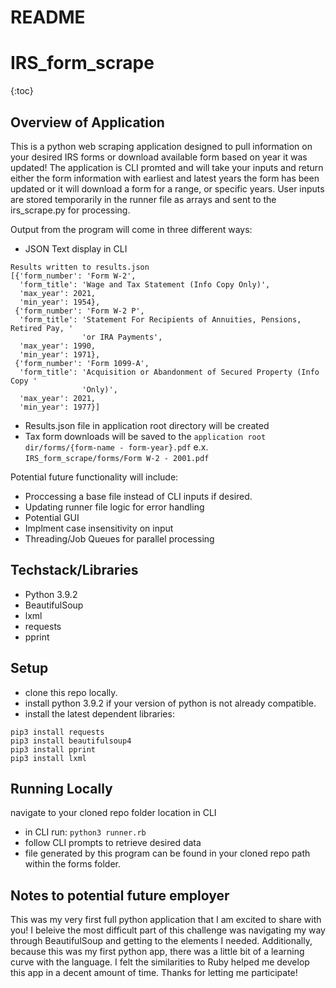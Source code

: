 # README

# IRS_form_scrape



{:toc}

## Overview of Application
This is a python web scraping application designed to pull information on your desired IRS forms or download available form based on year it was updated! The application is CLI promted and will take your inputs and return either the form information with earliest and latest years the form has been updated or it will download a form for a range, or specific years. User inputs are stored temporarily in the runner file as arrays and sent to the irs_scrape.py for processing. 

Output from the program will come in three different ways:

- JSON Text display in CLI
```
Results written to results.json
[{'form_number': 'Form W-2',
  'form_title': 'Wage and Tax Statement (Info Copy Only)',
  'max_year': 2021,
  'min_year': 1954},
 {'form_number': 'Form W-2 P',
  'form_title': 'Statement For Recipients of Annuities, Pensions, Retired Pay, '
                'or IRA Payments',
  'max_year': 1990,
  'min_year': 1971},
 {'form_number': 'Form 1099-A',
  'form_title': 'Acquisition or Abandonment of Secured Property (Info Copy '
                'Only)',
  'max_year': 2021,
  'min_year': 1977}]
```
- Results.json file in application root directory will be created
- Tax form downloads will be saved to the `application root dir/forms/{form-name - form-year}.pdf` e.x. `IRS_form_scrape/forms/Form W-2 - 2001.pdf`

Potential future functionality will include:
 - Proccessing a base file instead of CLI inputs if desired.
 - Updating runner file logic for error handling
 - Potential GUI
 - Implment case insensitivity on input
 - Threading/Job Queues for parallel processing

## Techstack/Libraries

- Python 3.9.2
- BeautifulSoup
- lxml
- requests
- pprint


## Setup
- clone this repo locally.
- install python 3.9.2 if your version of python is not already compatible.
- install the latest dependent libraries:
```
pip3 install requests
pip3 install beautifulsoup4
pip3 install pprint
pip3 install lxml
```
## Running Locally

navigate to your cloned repo folder location in CLI
- in CLI run: `python3 runner.rb`
- follow CLI prompts to retrieve desired data
- file generated by this program can be found in your cloned repo path within the forms folder.

## Notes to potential future employer

This was my very first full python application that I am excited to share with you! I beleive the most difficult part of this challenge was navigating my way through BeautifulSoup and getting to the elements I needed. Additionally, because this was my first python app, there was a little bit of a learning curve with the language. I felt the similarities to Ruby helped me develop this app in a decent amount of time. Thanks for letting me participate!

